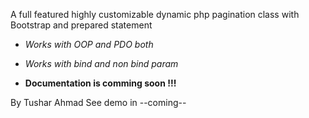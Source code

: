 A full featured highly customizable dynamic php pagination class with Bootstrap and prepared statement
* *Works with OOP and PDO both*
* *Works with bind and non bind param* 

* **Documentation is comming soon !!!**

By Tushar Ahmad
See demo in --coming--
